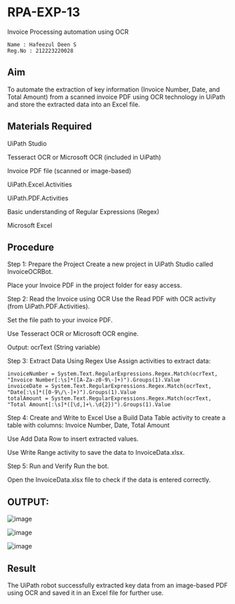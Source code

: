 # RPA-EXP-13
Invoice Processing automation using OCR
~~~
Name : Hafeezul Deen S
Reg.No : 212223220028
~~~

## Aim
To automate the extraction of key information (Invoice Number, Date, and Total Amount) from a scanned invoice PDF using OCR technology in UiPath and store the extracted data into an Excel file.

## Materials Required
UiPath Studio

Tesseract OCR or Microsoft OCR (included in UiPath)

Invoice PDF file (scanned or image-based)

UiPath.Excel.Activities

UiPath.PDF.Activities

Basic understanding of Regular Expressions (Regex)

Microsoft Excel

## Procedure
Step 1: Prepare the Project
Create a new project in UiPath Studio called InvoiceOCRBot.

Place your Invoice PDF in the project folder for easy access.

Step 2: Read the Invoice using OCR
Use the Read PDF with OCR activity (from UiPath.PDF.Activities).

Set the file path to your invoice PDF.

Use Tesseract OCR or Microsoft OCR engine.

Output: ocrText (String variable)

Step 3: Extract Data Using Regex
Use Assign activities to extract data:

~~~
invoiceNumber = System.Text.RegularExpressions.Regex.Match(ocrText, "Invoice Number[:\s]*([A-Za-z0-9\-]+)").Groups(1).Value  
invoiceDate = System.Text.RegularExpressions.Regex.Match(ocrText, "Date[:\s]*([0-9\/\-]+)").Groups(1).Value  
totalAmount = System.Text.RegularExpressions.Regex.Match(ocrText, "Total Amount[:\s]*([\d,]+\.\d{2})").Groups(1).Value
~~~

 Step 4: Create and Write to Excel
Use a Build Data Table activity to create a table with columns:
Invoice Number, Date, Total Amount

Use Add Data Row to insert extracted values.

Use Write Range activity to save the data to InvoiceData.xlsx.

Step 5: Run and Verify
Run the bot.

Open the InvoiceData.xlsx file to check if the data is entered correctly.

## OUTPUT:
![image](https://github.com/user-attachments/assets/4ec0ce4d-4329-449a-ac1e-185eb1391e7a)

![image](https://github.com/user-attachments/assets/ffc51de5-3e48-4f29-8c38-39b755f52759)

![image](https://github.com/user-attachments/assets/a3abd43c-fbaf-46ab-9551-634d0ec2fea6)

## Result
The UiPath robot successfully extracted key data from an image-based PDF using OCR and saved it in an Excel file for further use.
